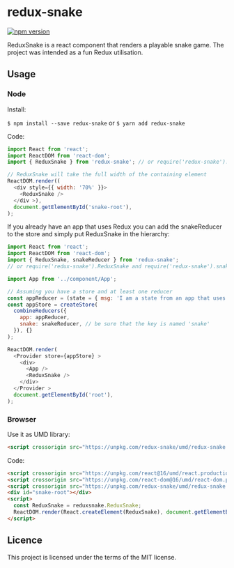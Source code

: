 # redux-snake
[![npm version](https://badge.fury.io/js/redux-snake.svg)](https://badge.fury.io/js/redux-snake)

ReduxSnake is a react component that renders a playable snake game. The project was intended as a fun Redux utilisation.



## Usage
### **Node**

Install:

`$ npm install --save redux-snake` or `$ yarn add redux-snake`

Code:

```javascript
import React from 'react';
import ReactDOM from 'react-dom';
import { ReduxSnake } from 'redux-snake'; // or require('redux-snake').ReduxSnake;

// ReduxSnake will take the full width of the containing element
ReactDOM.render((
  <div style={{ width: '70%' }}>
    <ReduxSnake />
  </div >),
  document.getElementById('snake-root'),
);
```
If you already have an app that uses Redux you can add the snakeReducer to the store and simply put ReduxSnake in the hierarchy:

```javascript
import React from 'react';
import ReactDOM from 'react-dom';
import { ReduxSnake, snakeReducer } from 'redux-snake';
// or require('redux-snake').ReduxSnake and require('redux-snake').snakeReducer;

import App from '../component/App';

// Assuming you have a store and at least one reducer
const appReducer = (state = { msg: 'I am a state from an app that uses redux-snake' }) => state;
const appStore = createStore(
  combineReducers({
    app: appReducer,
    snake: snakeReducer, // be sure that the key is named 'snake'
  }), {}
);

ReactDOM.render(
  <Provider store={appStore} >
    <div>
      <App />
      <ReduxSnake />
    </div>
  </Provider >
  document.getElementById('root'),
);
```

### **Browser**
Use it as UMD library:
```html
<script crossorigin src="https://unpkg.com/redux-snake/umd/redux-snake.min.js"></script>
```

Code:

```html
<script crossorigin src="https://unpkg.com/react@16/umd/react.production.min.js"></script>
<script crossorigin src="https://unpkg.com/react-dom@16/umd/react-dom.production.min.js"></script> 
<script crossorigin src="https://unpkg.com/redux-snake/umd/redux-snake.min.js"></script>
<div id="snake-root"></div>
<script>
  const ReduxSnake = reduxsnake.ReduxSnake;
  ReactDOM.render(React.createElement(ReduxSnake), document.getElementById('snake-root'));
</script>
```
## Licence
This project is licensed under the terms of the MIT license.
